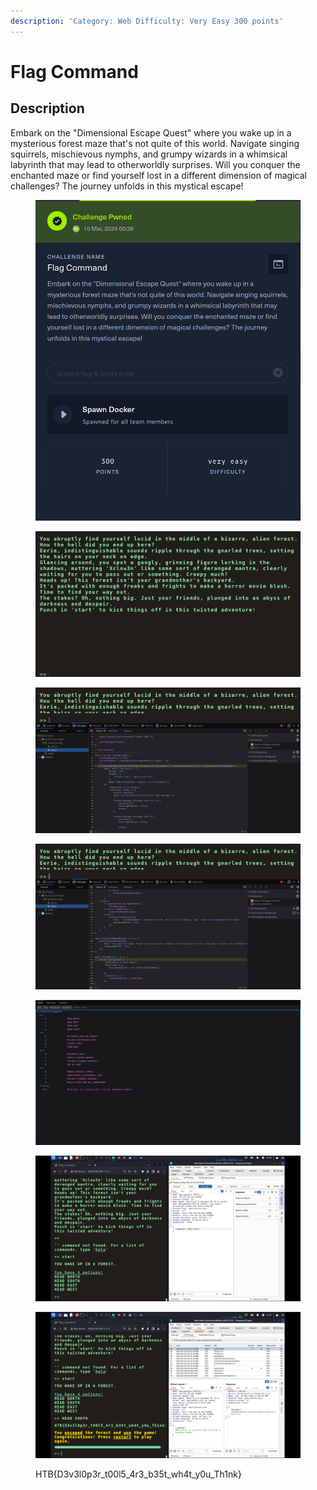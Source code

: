 ```yaml
---
description: 'Category: Web Difficulty: Very Easy 300 points'
---
```


# Flag Command

## Description &#x20;

Embark on the "Dimensional Escape Quest" where you wake up in a mysterious forest maze that's not quite of this world. Navigate singing squirrels, mischievous nymphs, and grumpy wizards in a whimsical labyrinth that may lead to otherworldly surprises. Will you conquer the enchanted maze or find yourself lost in a different dimension of magical challenges? The journey unfolds in this mystical escape!

<figure><img src="../.gitbook/assets/image (128).png" alt=""><figcaption></figcaption></figure>

<figure><img src="../.gitbook/assets/Screenshot from 2024-03-10 00-44-39.png" alt=""><figcaption></figcaption></figure>

<figure><img src="../.gitbook/assets/Screenshot from 2024-03-10 00-45-54.png" alt=""><figcaption></figcaption></figure>

<figure><img src="../.gitbook/assets/Screenshot from 2024-03-10 00-46-14.png" alt=""><figcaption></figcaption></figure>

<figure><img src="../.gitbook/assets/Screenshot from 2024-03-10 00-46-48.png" alt=""><figcaption></figcaption></figure>

<figure><img src="../.gitbook/assets/Screenshot from 2024-03-10 00-48-39.png" alt=""><figcaption></figcaption></figure>

<figure><img src="../.gitbook/assets/Screenshot from 2024-03-10 00-54-36.png" alt=""><figcaption><p>HTB{D3v3l0p3r_t00l5_4r3_b35t_wh4t_y0u_Th1nk}</p></figcaption></figure>
